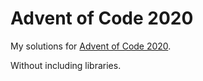 # Advent of Code 2020
My solutions for [Advent of Code 2020](https://adventofcode.com/2020/).

Without including libraries.
